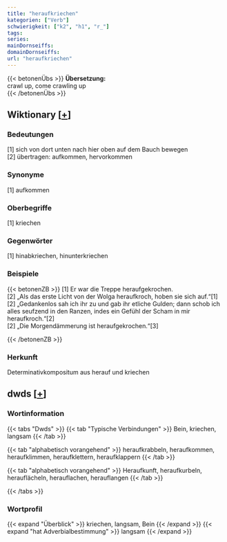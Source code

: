 ```yaml
---
title: "heraufkriechen"
kategorien: ["Verb"]
schwierigkeit: ["k2", "h1", "r_"]
tags:
series:
mainDornseiffs:
domainDornseiffs:
url: "heraufkriechen"
---
```


{{< betonenÜbs >}}
**Übersetzung:**  
crawl  up, come crawling  up  
{{< /betonenÜbs >}}

## Wiktionary [[+](https://de.wiktionary.org/wiki/heraufkriechen)]

### Bedeutungen
[1] sich von dort unten nach hier oben auf dem Bauch bewegen  
[2] übertragen: aufkommen, hervorkommen  

### Synonyme
[1] aufkommen  

### Oberbegriffe
[1] kriechen  

### Gegenwörter
[1] hinabkriechen, hinunterkriechen  

### Beispiele
{{< betonenZB >}}
[1] Er war die Treppe heraufgekrochen.  
[2] „Als das erste Licht von der Wolga heraufkroch, hoben sie sich auf.“[1]  
[2] „Gedankenlos sah ich ihr zu und gab ihr etliche Gulden; dann schob ich alles seufzend in den Ranzen, indes ein Gefühl der Scham in mir heraufkroch.“[2]  
[2] „Die Morgendämmerung ist heraufgekrochen.“[3]  

{{< /betonenZB >}}
### Herkunft
Determinativkompositum aus herauf und kriechen  



## dwds [[+](https://www.dwds.de/wb/heraufkriechen)]

### Wortinformation
{{< tabs "Dwds" >}}
{{< tab "Typische Verbindungen" >}}
Bein, kriechen, langsam
{{< /tab >}}

{{< tab "alphabetisch vorangehend" >}}
heraufkrabbeln, heraufkommen, heraufklimmen, heraufklettern, heraufklappern
{{< /tab >}}

{{< tab "alphabetisch vorangehend" >}}
Heraufkunft, heraufkurbeln, herauflächeln, herauflachen, herauflangen
{{< /tab >}}

{{< /tabs >}}

### Wortprofil
{{< expand "Überblick" >}} kriechen, langsam, Bein {{< /expand >}}
{{< expand "hat Adverbialbestimmung" >}} langsam {{< /expand >}}

